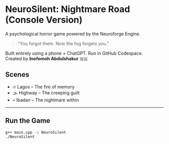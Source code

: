 # NeuroSilent: Nightmare Road (Console Version)

A psychological horror game powered by the Neuroforge Engine.

> "You forgot them. Now the fog forgets you."

Built entirely using a phone + ChatGPT. Run in GitHub Codespace.  
Created by **Inofomoh Abdulshakur** 🇳🇬

## Scenes
- 🔥 Lagos – The fire of memory
- 🌫️ Highway – The creeping guilt
- 💀 Ibadan – The nightmare within

---

## Run the Game
```bash
g++ main.cpp -o NeuroSilent
./NeuroSilent
```